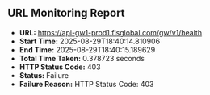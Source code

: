 ## URL Monitoring Report

- **URL:** https://api-gw1-prod1.fisglobal.com/gw/v1/health
- **Start Time:** 2025-08-29T18:40:14.810906
- **End Time:** 2025-08-29T18:40:15.189629
- **Total Time Taken:** 0.378723 seconds
- **HTTP Status Code:** 403
- **Status:** Failure
- **Failure Reason:** HTTP Status Code: 403
